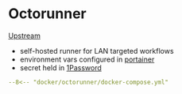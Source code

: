 # Octorunner

[Upstream](https://github.com/wesleyem/octorunner)

* self-hosted runner for LAN targeted workflows
* environment vars configured in [portainer](/docker/portainer/)
* secret held in [1Password](https://1password.com)

```yaml title="Compose"
--8<-- "docker/octorunner/docker-compose.yml"
```
